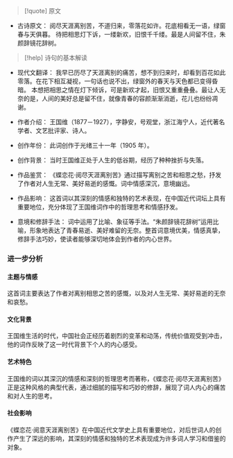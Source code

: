 
> [!quote] 原文
- 古诗原文：
阅尽天涯离别苦，不道归来，零落花如许。花底相看无一语，绿窗春与天俱暮。
待把相思灯下诉，一缕新欢，旧恨千千缕。最是人间留不住，朱颜辞镜花辞树。

> [!help] 诗句的基本解读
- 现代文翻译：
我早已历尽了天涯离别的痛苦，想不到归来时，却看到百花如此零落。在花下相互凝视，一句话也说不出，绿窗外的春天与天色都已变得昏暗。
本想把相思之情在灯下倾诉，可是新欢才起，旧恨又重重叠叠。最让人无奈的是，人间的美好总是留不住，就像青春的容颜渐渐消逝，花儿也纷纷凋谢。

- 作者介绍：
王国维（1877－1927），字静安，号观堂，浙江海宁人，近代著名学者、文艺批评家、诗人。

- 创作年份：
此词创作于光绪三十一年（1905 年）。

- 创作背景：
当时王国维正处于人生的低谷期，经历了种种挫折与失落。

- 作品鉴赏：
《蝶恋花·阅尽天涯离别苦》通过描写离别之苦和相思之愁，抒发了作者对人生无常、美好易逝的感慨。词中情感深沉，意境幽远。

- 作品影响：
这首词以其深刻的情感和独特的艺术表现，在中国近代词坛上具有重要地位，充分体现了王国维词作中的哲理思考和情感抒发。

- 意境和修辞手法：
词中运用了比喻、象征等手法。“朱颜辞镜花辞树”运用比喻，形象地表达了青春易逝、美好难留的无奈。整首词意境优美，情感真挚，修辞手法巧妙，使读者能够深切地体会到作者的内心世界。

### 进一步分析

#### 主题与情感
这首词主要表达了作者对离别相思之苦的感慨，以及对人生无常、美好易逝的无奈和哀愁。

#### 文化背景
王国维生活的时代，中国社会正经历着剧烈的变革和动荡，传统价值观受到冲击，他的词作反映了这一时代背景下个人的内心感受。

#### 艺术特色
王国维的词以其深沉的情感和深刻的哲理思考而著称，《蝶恋花·阅尽天涯离别苦》正是这种风格的典型代表，通过细腻的描写和巧妙的修辞，展现了词人内心的痛苦和对人生的思考。

#### 社会影响
《蝶恋花·阅意天涯离别苦》在中国近代文学史上具有重要地位，对后世词人的创作产生了深远的影响，其深刻的情感和独特的艺术表现成为许多词人学习和借鉴的对象。